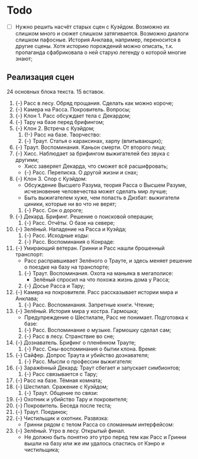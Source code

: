 # Todo

   * [ ] Нужно решить насчёт старых сцен с Куэйдом. Возможно их слишком много
     и сюжет слишком затягивается. Возможно диалоги слишком пафосные.
     История Анклава, например, переносится в другие сцены.
     Хотя историю порождений можно описать, т.к. пропаганда сфабриковала о ней
     старую легенду о которой многие знают;




## Реализация сцен
24 основных блока текста. 15 вставок.

   1. {-} Расс в лесу. Обряд прощания. Сделать как можно короче;
   1. {-} Камера на Расса. Покровитель. Вопросы;
   1. {-} Клон 1. Расс обсуждает тела с Декардом;
   1. {-} Тару на базе перед брифингом;
   1. {-} Клон 2. Встреча с Куэйдом;
      1. {!-} Расс на базе. Творчество:
      1. {-} Траут. Статья о караксинах, харпу (впитывающих);
   1. {-} Траут. Воспоминания. Каньон смерти. От второго лица;
   1. {-} Хисс. Наблюдает за брифингом выжигателей без звука с другими;
      * Хисс заверяет Декарда, что сможет всё расшифровать;
      * {-} Расс. Переписка. О другой жизни и снах;
   1. {-} Клон 3. Спор с Куэйдом:
      * Обсуждение Высшего Разума, теория Расса о Высшем Разуме, исчезновение
        человечества может сделать мир лучше;
      * Быть выжигателем хуже, чем попасть в Дизбат: выжигатели циники, которые
        ни во что не верят;
      1. {-} Расс. Сон о дороге;
   1. {-} Декард. Брифинг. Решение о поисковой операции;
      1. {-} Расс. Отчёты. О базе на севере;
   1. {-} Зелёный. Нападение на Расса и Куэйда;
      1. {-} Расс. Исходные коды:
      1. {-} Расс. Воспоминания о Конраде:
   1. {-} Умирающий ветеран. Гринни и Расс нашли брошенный транспорт:
      * Расс расправшивает Зелёного о Трауте, и здесь меняет решение о поездке
        на базу на транспорте;
      1. {-} Траут. Воспоминания. Охота на маньяка в мегаполисе:
         * Зелёный спросил на что похожа жизнь дома у Расса;
      1. {-} Досье Расса и Тару;
   1. {-} Камера на покровителя. Расс рассказывает истории мира и Анклава;
      1. {-} Расс. Воспоминания. Запретные книги. Чтение;
   1. {-} Зелёный. История мира у костра. Гармошка;
      * Предупреждение о Шестилапе, Расс не понимает. Подготовка к базе:
      1. {-} Расс. Воспоминание о музыке. Гармошку сделал сам;
      1. {-} Расс в лесу. Странствие во сне;
   1. {-} Дознаватель. Брифинг о пленённом Трауте;
      1. {-} Расс. Сны-воспоминания о бытии клона. Время:
   1. {-} Сайфер. Допрос Траута и убийство дознавателя;
      1. {-} Расс. Мысли о профессии выжигателя:
   1. {-} Заражённый Декард: Траут сбегает и запускает симбионтов;
      1. {-} Расс связывается с Тару;
   1. {-} Расс на базе. Тёмная комната;
   1. {-} Шестилап. Сражение с Куэйдом;
      1. {-} Траут. Общение по связи:
   1. {-} Охотник и убийство Тару и покровителя;
   1. {-} Покровитель. Беседа после теста;
   1. {-} Траут. Поединок;
   1. {-} Чистильщик и охотник. Развязка:
      * Гринни рядом с телом Расса со сломанным интерфейсом:
   1. {-} Зелёный. Утро в лесу. Открытый финал.
      * Не должно быть понятно это утро перед тем как Расс
        и Гринни вышли на базу или же им удалось спастись от Кэнро и чистильщика;
